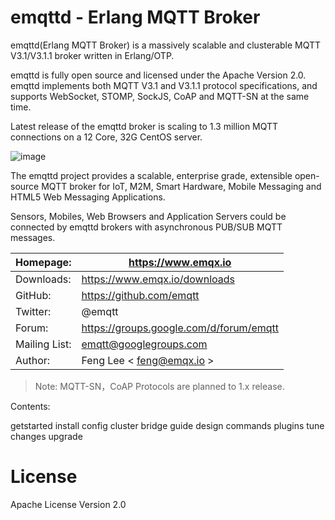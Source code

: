 #  emqttd - Erlang MQTT Broker 

emqttd(Erlang MQTT Broker) is a massively scalable and clusterable MQTT V3.1/V3.1.1 broker written in Erlang/OTP. 

emqttd is fully open source and licensed under the Apache Version 2.0. emqttd implements both MQTT V3.1 and V3.1.1 protocol specifications, and supports WebSocket, STOMP, SockJS, CoAP and MQTT-SN at the same time. 

Latest release of the emqttd broker is scaling to 1.3 million MQTT connections on a 12 Core, 32G CentOS server. 

![image](./_static/images/emqtt.png)

The emqttd project provides a scalable, enterprise grade, extensible open-source MQTT broker for IoT, M2M, Smart Hardware, Mobile Messaging and HTML5 Web Messaging Applications. 

Sensors, Mobiles, Web Browsers and Application Servers could be connected by emqttd brokers with asynchronous PUB/SUB MQTT messages. 

Homepage:     |  [ https://www.emqx.io ](https://www.emqx.io)                                         
--------------|---------------------------------------------------------------------------------------
Downloads:    |  [ https://www.emqx.io/downloads ](https://www.emqx.io/downloads)                     
GitHub:       |  [ https://github.com/emqtt ](https://github.com/emqtt)                               
Twitter:      |  @emqtt                                                                               
Forum:        |  [ https://groups.google.com/d/forum/emqtt ](https://groups.google.com/d/forum/emqtt) 
Mailing List: |  emqtt@googlegroups.com                                                               
Author:       |  Feng Lee < feng@emqx.io >                                                            



> Note: MQTT-SN，CoAP Protocols are planned to 1.x release. 

Contents: 

getstarted install config cluster bridge guide design commands plugins tune changes upgrade 

#  License 

Apache License Version 2.0 

